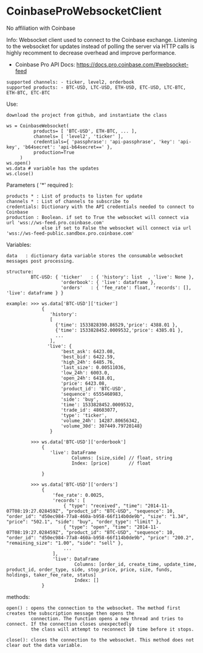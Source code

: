 # CoinbaseProWebsocketClient
No affiliation with Coinbase

Info:
    Websocket client used to connect to the Coinbase exchange. Listening to the websocket for 
    updates instead of polling the server via HTTP calls is highly recomment to decrease overhead and 
    improve performance.
    
   - Coinbase Pro API Docs: https://docs.pro.coinbase.com/#websocket-feed
    
    supported channels: - ticker, level2, orderbook
    supported products: - BTC-USD, LTC-USD, ETH-USD, ETC-USD, LTC-BTC, ETH-BTC, ETC-BTC
    
    
Use:

    download the project from github, and instantiate the class
    
    ws = CoinbaseWebsocket(
              products= [ 'BTC-USD', ETH-BTC, ... ], 
              channels= [ 'level2', 'ticker' ], 
              credentials={ 'passphrase': 'api-passphrase', 'key': 'api-key', 'b64secret': 'api-b64secret==' }, 
              production=True
         )
    ws.open()
    ws.data # variable has the updates
    ws.close()
    
Parameters ( '*' required ):

    products * : List of products to listen for update
    channels * : List of channels to subscribe to
    credentials: Dictionary with the API credentials needed to connect to Coinbase
    production : Boolean. if set to True the websocket will connect via url 'wss://ws-feed.pro.coinbase.com' 
                 else if set to False the websocket will connect via url 'wss://ws-feed-public.sandbox.pro.coinbase.com'

Variables:

    data   : dictionary data variable stores the consumable websocket messages post processing. 
    
    structure:
             BTC-USD: { 'ticker'   : { 'history': list  , 'live': None },
                        'orderbook': { 'live': dataframe },
                        'orders'   : { 'fee_rate': float, 'records': [], 'live': dataframe } }
    
    example: >>> ws.data['BTC-USD']['ticker']
                 { 
                    'history': 
                    [ 
                      {'time': 1533828390.86529,'price': 4388.01 }, 
                      {'time': 1533828452.0009532,'price': 4385.01 },
                      ...
                    ], 
                   'live': {
                        'best_ask': 6423.08,
                        'best_bid': 6422.59,
                        'high_24h': 6485.76,
                        'last_size': 0.00511036,
                        'low_24h': 6003.0,
                        'open_24h': 6418.01,
                        'price': 6423.08,
                        'product_id': 'BTC-USD',
                        'sequence': 6555468983,
                        'side': 'buy',
                        'time': 1533828452.0009532,
                        'trade_id': 48603077,
                        'type': 'ticker',
                        'volume_24h': 14287.80656342,
                        'volume_30d': 307449.79720148}
                    }
                 
             >>> ws.data['BTC-USD']['orderbook']
                 {
                    'live': DataFrame
                            Columns: [size,side] // float, string
                            Index: [price]       // float
                            
                 }
                 
             >>> ws.data['BTC-USD']['orders']
                 {
                     'fee_rate': 0.0025,
                     'records': [
                         { "type": "received", "time": "2014-11-07T08:19:27.028459Z", "product_id": "BTC-USD", "sequence": 10, "order_id": "d50ec984-77a8-460a-b958-66f114b0de9b", "size": "1.34", "price": "502.1", "side": "buy", "order_type": "limit" },
                         { "type": "open", "time": "2014-11-07T08:19:27.028459Z", "product_id": "BTC-USD", "sequence": 10, "order_id": "d50ec984-77a8-460a-b958-66f114b0de9b", "price": "200.2", "remaining_size": "1.00", "side": "sell" },
                         ...
                     ],
                     'live': DataFrame
                             Columns: [order_id, create_time, update_time, product_id, order_type, side, stop_price, price, size, funds, holdings, taker_fee_rate, status]
                             Index: []
                 }
    
methods:

    open() : opens the connection to the websocket. The method first creates the subscription message then opens the 
             connection. The function opens a new thread and tries to connect. If the connection closes unexpectedly 
             the class will attempt to reconnect 10 time before it stops.
       
    close(): closes the connection to the websocket. This method does not clear out the data variable.
